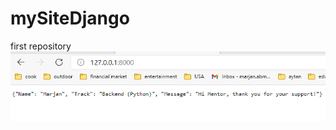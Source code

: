 # mySiteDjango
first repository
![my image](https://github.com/Marjan-abm/mySiteDjango/blob/master/django.png?raw=true)

